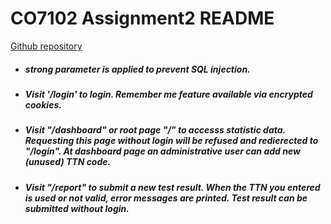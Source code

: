 # CO7102 Assignment2 README
[Github repository](https://github.com/LansiLiu/mycovidtesthub)

- ##### strong parameter is applied to prevent SQL injection.

- ##### Visit '/login' to login. Remember me feature available via encrypted cookies.

- ##### Visit "/dashboard" or root page "/" to accesss statistic data. Requesting this page without login will be refused and redierected to "/login". At dashboard page an administrative user can add new (unused) TTN code.

-  ##### Visit "/report" to submit a new test result. When the TTN you entered is used or not valid, error messages are printed. Test result can be submitted without login.